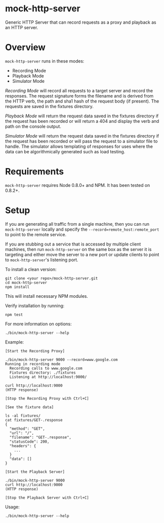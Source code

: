 mock-http-server
================

Generic HTTP Server that can record requests as a proxy and playback as an HTTP server.

Overview
========

`mock-http-server` runs in these modes:

- Recording Mode
- Playback Mode
- Simulator Mode

*Recording Mode* will record all requests to a target server and record the responses.  The 
request signature forms the filename and is derived from the HTTP verb, the path and sha1 hash 
of the request body (if present).  The requests are saved in the fixtures directory.

*Playback Mode* will return the request data saved in the fixtures directory if the request has
been recorded or will return a 404 and display the verb and path on the console output.

*Simulator Mode* will return the request data saved in the fixtures directory if the request has
been recorded or will pass the request to a simulator file to handle.  The simulator allows templating
of responses for uses where the data can be algorithmically generated such as load testing.

Requirements
============

`mock-http-server` requires Node 0.8.0+ and NPM.  It has been tested on 0.8.2+.

Setup
=====

If you are generating all traffic from a single machine, then you can run `mock-http-server` locally
and specify the `--record=remote_host:remote_port` to point to the remote service.

If you are stubbing out a service that is accessed by multiple client machines, then 
run `mock-http-server` on the same box as the server it is targeting and either move the 
server to a new port or update clients to point to `mock-http-server`'s listening port.

To install a clean version:

    git clone <your repo>/mock-http-server.git
    cd mock-http-server
    npm install

This will install necessary NPM modules.

Verify installation by running:

    npm test

For more information on options:

    ./bin/mock-http-server --help

Example:

    [Start the Recording Proxy]

    ./bin/mock-http-server 9000 --record=www.google.com
    Running in recording mode
      Recording calls to www.google.com
      Fixtures directory: ./fixtures
      Listening at http://localhost:9000/
    
    curl http://localhost:9000
    (HTTP response)
    
    [Stop the Recording Proxy with Ctrl+C]
    
    [See the fixture data]

    ls -al fixtures/
    cat fixtures/GET-.response
    {
      "method": "GET",
      "url": "/",
      "filename": "GET-.response",
      "statusCode": 200,
      "headers": {
        ...
      }
      "data": []
    }

    [Start the Playback Server]

    ./bin/mock-http-server 9000
    curl http://localhost:9000
    (HTTP response)

    [Stop the Playback Server with Ctrl+C]

Usage:

    ./bin/mock-http-server --help


